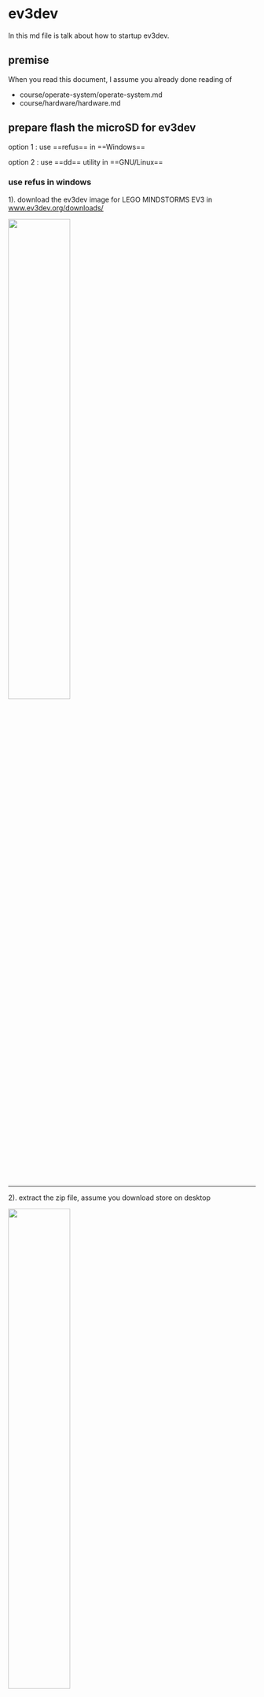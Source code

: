 <link rel="stylesheet" type="text/css" href="../../style.css">

<style type="text/css">
img {
  width: 50%;
}

img.ev3-brick {
  width: 30%;
}
</style>
 
# ev3dev 
 
In this md file is talk about how to startup ev3dev.

## premise 

When you read this document, I assume you already done reading of

- course/operate-system/operate-system.md
- course/hardware/hardware.md

## prepare flash the microSD for ev3dev

option 1 : use ==refus== in ==Windows==


option 2 : use ==dd== utility in ==GNU/Linux==


### use refus in windows

1). download the ev3dev image for LEGO MINDSTORMS EV3 in www.ev3dev.org/downloads/

![](ev3dev/01-go-to-ev3dev-downloads.jpg) 

---
 
2). extract the zip file, assume you download store on desktop

![](ev3dev/03-extract-all-to-desktop.jpg) 

3). plug your mircoSD into comptuer, execute rufus.

![](ev3dev/09-ev3dev-rufus.PNG) 

4). Change Create a bootable disk using to DD image

![](ev3dev/10-ms-dos-to-dd-image.PNG) 

5). Select the ev3dev image by click the dvd-rom icon of left of DD image
![](ev3dev/11-select-the-img.PNG) 

6). Press start, wait until the green bar go 100%

![](ev3dev/12-press-start.PNG) 

---

### use dd utility in GNU/Linux

1). open terminal, except of click on `Acititcy` then type `terminal`, you also can press `ALT+F2` then type `gnome-terminal` to open `terminal`

2). copy ev3dev image url in www.ev3dev.org/downloads/, right click of Download for EV3, select Copy link address

3). use wget in terminal to download ev3dev image, to paste what you copy in clipboard press `CTRL+SHIFT+V` as same time

use `cd /tmp` switch to `/tmp` directory, so the download file won't keep it after boot
    
    cd /tmp 
    wget https://github.com/ev3dev/ev3dev/releases/download/ev3dev-jessie-2017-02-11/ev3dev-jessie-ev3-generic-2017-02-11.zip
    
4). after the download completed, need to `unzip` the file. 

    unzip ev3dev-jessie-ev3-generic-2017-02-11.zip
    cd ev3dev-jessie-ev3-generic-2017-02-11
    
5). plug your mircoSD into sd card slot or by mircoSD USB read to the computer, use `sudo fdisk -l` to find out which is the USB named.

    sudo fdisk -l
   
   in sd card slot case, you see `/dev/mmcblk0` as follow 
   
    ...
    Disk /dev/mmcblk0: 14.5 GiB, 15523119104 bytes, 30318592 sectors
    Units: sectors of 1 * 512 = 512 bytes
    Sector size (logical/physical): 512 bytes / 512 bytes
    I/O size (minimum/optimal): 512 bytes / 512 bytes
    Disklabel type: dos
    Disk identifier: 0xfec402a8
    ...
    
   in mircoSD USB reader case, you see `/dev/sdx` as follow. (x is the letter the device asigned). If using linux live cd is will be `/dev/sdc`
   
    ...
    Disk /dev/sdd: 14.5 GiB, 15523119104 bytes, 30318592 sectors
    Units: sectors of 1 * 512 = 512 bytes
    Sector size (logical/physical): 512 bytes / 512 bytes
    I/O size (minimum/optimal): 512 bytes / 512 bytes
    Disklabel type: dos
    Disk identifier: 0xfec402a8
    ...

6). flash the ev3dev image into the mircoSD card.

     dd if=ev3dev-jessie-ev3-generic-2017-02-11.img of=/dev/mmcblk0
     
7). now type `sudo fdisk -l` again, you see

    ...
    Device         Boot  Start      End  Sectors  Size Id Type
    /dev/mmcblk0p1        8192   106495    98304   48M  b W95 FAT32
    /dev/mmcblk0p2      106496 30318591 30212096 14.4G 83 Linux
    ...
    
---

## requirement

as your read as here, I though you already have these.

![](/home/alan/Programming/git/EmbeddedSystem-Lego-ev3/course/embedded-system/ev3-brick/05-requirement.jpg) 

## attach mircoSD into EV3

1). The mircoSD card slot is locate as left side of EV3 brick

![](/home/alan/Programming/git/EmbeddedSystem-Lego-ev3/course/embedded-system/ev3-brick/07-mircosd-slot.jpg){.ev3-brick}

2). insert mircoSD, the front side(logo) of mircoSD face up.

![](/home/alan/Programming/git/EmbeddedSystem-Lego-ev3/course/embedded-system/ev3-brick/08-mircosd-front-on-top.jpg){.ev3-brick}

3). connect EV3 brick to computer though USB cable, then press the center key(OK) to boot up EV3 brick. You should see Linux like start up screen.

![](/home/alan/Programming/git/EmbeddedSystem-Lego-ev3/course/embedded-system/ev3-brick/10-attack-battery-usb-poewron.jpg){.ev3-brick}

4). ouch, I forget attach the power cable.

 ![](/home/alan/Programming/git/EmbeddedSystem-Lego-ev3/course/embedded-system/ev3-brick/11-loading-ev3dev.jpg){.ev3-brick}
 
5). ev3dev brick menu

 ![](/home/alan/Programming/git/EmbeddedSystem-Lego-ev3/course/embedded-system/ev3-brick/15-brick-gui-interface.jpg){.ev3-brick}

## setup EV3 network

1). Enter Wireless and Networks

 ![](/home/alan/Programming/git/EmbeddedSystem-Lego-ev3/course/embedded-system/ev3-brick/18-select-wireless-and-networks.jpg){.ev3-brick}

2). Enter All Network Connections

<!--
![](/home/alan/Programming/git/EmbeddedSystem-Lego-ev3/course/embedded-system/ev3-brick/19-wireless-and-networks.jpg) {.ev3-brick}
-->

![](/home/alan/Programming/git/EmbeddedSystem-Lego-ev3/course/embedded-system/ev3-brick/20-select-all-network-connections.jpg){.ev3-brick}

3). Enter Wired

![](/home/alan/Programming/git/EmbeddedSystem-Lego-ev3/course/embedded-system/ev3-brick/21-enter-wired.jpg){.ev3-brick}

4). Enable Connect automatically

Default as disable

![](ev3-brick/22-select-connect-automatically.jpg){.ev3-brick}

Now enabled

![](ev3-brick/23-auto-enabled.jpg){.ev3-brick}

5). Enter IPv4

![](ev3-brick/25-select-ipv4.jpg){.ev3-brick}

6). Enter Change...

![](ev3-brick/26-change-the-configure.jpg){.ev3-brick}

7). Select Load Linux defaults

![](ev3-brick/28-local-linux-default.jpg){.ev3-brick}

8). The Linux defaults config

![](ev3-brick/30-network-interface.jpg){.ev3-brick}

9). RETURN, enter DNS

![](ev3-brick/33-select-dns.jpg){.ev3-brick}

10). Select Add

![](ev3-brick/34-add-new-dns.jpg){.ev3-brick}

11). OK, 
![](ev3-brick/35-enter-new-dns.jpg){.ev3-brick}

12). Type in 8.8.8.8, then select OK

![](ev3-brick/36-enter-google-dns-8.8.8.8.jpg){.ev3-brick}

13). Select Add

![](ev3-brick/37-select-add.jpg){.ev3-brick}

<!--
14). Select ENET

![](ev3-brick/40-browsing-enet.jpg) 

15). ENET result

![](ev3-brick/41-enet-result.jpg) 
-->
## setup correct network ip in computer

1). open your terminal, type sudo ifconfig usb0 10.42.0.1

     sudo ifconfig usb0 10.42.0.1
     
troubleshooting, type sudo ifconfig to see usb0, usb1 exist or not

## ev3dev connecting to the Internet via usb

code/ev3dev-connecting-to-the-internet/via-usb.sh

1). 

create a empty file call via-usb.sh in code user code direcotry

    cd ~
    mkdir code
    cd code
    touch via-usb.sh
    
use geany IDE to edit via-usb.sh
    
    geany via-usb.sh

type the follow code in the file, CRTL+S to save the content, ALT+F4 to quit geany.

caution: if computer access Internet via WiFi, change eth0 to wlan0 in line 3.
    
    #!/bin/sh
    ifconfig usb0 10.42.0.1
    iptables --table nat --append POSTROUTING --out-interface eth0 -j MASQUERADE
    iptables --append FORWARD --in-interface usb0 -j ACCEPT
    echo 1 > /proc/sys/net/ipv4/ip_forward
    
gain execute pressmission to the via-usb.sh 

    chmod +x via-sub.sh
    
execute the via-usb.sh with priilage right

    sudo ./via-sub.sh

## ev3dev connecting to the Internet via WiFi adapter

code/ev3dev-connecting-to-the-internet/via-wifi-adapter

// TODO

1). attach WiFi adapter to ev3-brick USB port, using the ev3dev brick menu config wireless connection

## access ev3dev through ssh

## update ev3dev


